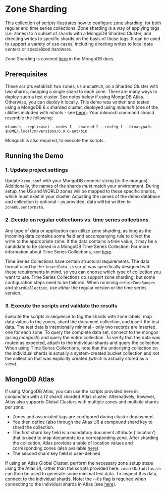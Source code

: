# Zone Sharding

This collection of scripts illustrates how to configure zone sharding, for both regular and time series collections. Zone sharding is a way of applying tags (i.e. zones) to a subset of shards with a MongoDB Sharded Cluster, and directing writes to specific shards on the basis of those tags. It can be used to support a variety of use cases, including directing writes to local data centers or specialized hardware. 

Zone Sharding is covered [here](https://www.mongodb.com/docs/manual/core/zone-sharding/) in the MongoDB docs. 

## Prerequisites

These scripts establish two zones, `US` and `WORLD`, on a Sharded Cluster with two shards, mapping a single shard to each zone. There are many ways to deploy such a test cluster. See notes below if using MongoDB Atlas. Otherwise, you can deploy it locally. This demo was written and tested using a MongoDB 6.x sharded cluster, deployed using *mlaunch* (one of the utilities included with *mtools* - see [here](https://rueckstiess.github.io/mtools/mlaunch.html)). Your *mlaunch* command should resemble the following:

```
mlaunch --replicaset --nodes 1 --sharded 2 --config 1 --binarypath $HOME/.local/m/versions/6.0.6-ent/bin
```

Mongosh is also required, to execute the scripts. 

## Running the Demo

### 1. Update project settings

Update `demo.conf` with your MongoDB connect string (to the mongos). Additionally, the names of the shards *must* match your environment. During setup, the US and WORLD zones will be mapped to these specific shards, which must exist in your cluster. Adjusting the names of the demo database and collection is optional - as provided, data will be written to `zoneDB.sensorData`.

### 2. Decide on regular collections vs. time series collections

Any type of data or application can utilize zone sharding, as long as the incoming data contains some field and accompanying rule to direct the write to the appropriate zone. If the data contains a time value, it may be a candidate to be stored in a MongoDB Time Series Collection. For more information about Time Series Collections, see [here](https://www.mongodb.com/docs/manual/core/timeseries-collections/). 

Time Series Collections have certain structural requirements. The data format used by the `insertData.sh` script was specifically designed with these requirements in mind, so you can choose which type of collection you want to use. Time Series Collections do support zone sharding, but some configuration steps need to be tailored. When runnning `defineZoneRanges` and `shardCollection`, use *either* the regular version or the time series version. 

### 3. Execute the scripts and validate the results

Execute the scripts in sequence to tag the shards with zone labels, map data values to the zones, shard the document collection, and insert the test data. The test data is intentionally minimal - only two records are inserted, one for each zone. To query the complete data set, connect to the mongos (using *mongosh*) and query the entire collection. To verify that the data was routed as expected, attach to the individual shards and query the collection. When using Time Series Collections, note that the underlying collection on the individual shards is actually a system-created bucket collection and not the collection that was explicitly created (which is actually stored as a view). 

## MongoDB Atlas

If using MongoDB Atlas, you can use the scripts provided here in conjunction with a (2 shard) sharded Atlas cluster. Alternatively, however, Atlas also supports Global Clusters with multiple zones and multiple shards per zone: 

- Zones and associated tags are configured during cluster deployment. 
- You then define (also through the Atlas UI) a compound shard key to shard the collection. 
- The first shard key field is a mandatory document attribute ('location') that is used to map documents to a corresponding zone. After sharding the collection, Atlas provides a table of location values and corresponding zones (also available [here](https://cloud.mongodb.com/static/atlas/country_iso_codes.txt)).
- The second shard key field is user-defined. 

If using an Atlas Global Cluster, perform the necessary zone setup steps using the Atlas UI, rather than the scripts provided here. `insertDataAtlas.sh` can then be used to generate some minimal test data. To inspect this data, connect to the individual shards. Note: the --tls flag is required when connecting to the individual shards in Atlas (see [here](https://kb.corp.mongodb.com/article/000021064)).
